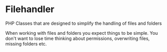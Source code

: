 # Filehandler #

PHP Classes that are designed to simplify the handling of files and folders

When working with files and folders you expect things to be simple. 
You don't want to lose time thinking about permissions, overwriting files, 
missing folders etc. 